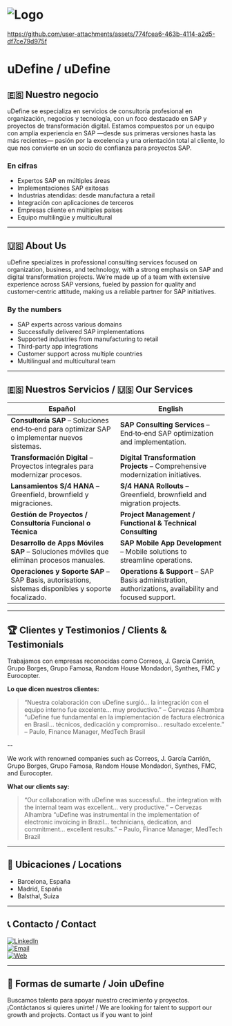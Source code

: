 # ![Logo](https://udefine.net/wp-content/uploads/2024/08/03_Logo_uDefine_deliver.gif)


https://github.com/user-attachments/assets/774fcea6-463b-4114-a2d5-df7ce79d975f


# uDefine / uDefine

## 🇪🇸 Nuestro negocio

uDefine se especializa en servicios de consultoría profesional en organización, negocios y tecnología, con un foco destacado en SAP y proyectos de transformación digital. Estamos compuestos por un equipo con amplia experiencia en SAP —desde sus primeras versiones hasta las más recientes— pasión por la excelencia y una orientación total al cliente, lo que nos convierte en un socio de confianza para proyectos SAP.

### En cifras

- Expertos SAP en múltiples áreas
- Implementaciones SAP exitosas
- Industrias atendidas: desde manufactura a retail
- Integración con aplicaciones de terceros
- Empresas cliente en múltiples países
- Equipo multilingüe y multicultural 

---

## 🇺🇸 About Us

uDefine specializes in professional consulting services focused on organization, business, and technology, with a strong emphasis on SAP and digital transformation projects. We’re made up of a team with extensive experience across SAP versions, fueled by passion for quality and customer-centric attitude, making us a reliable partner for SAP initiatives.

### By the numbers

- SAP experts across various domains
- Successfully delivered SAP implementations
- Supported industries from manufacturing to retail
- Third-party app integrations
- Customer support across multiple countries
- Multilingual and multicultural team

---

## 🇪🇸 Nuestros Servicios / 🇺🇸 Our Services

| Español                                                                                              | English                                                                                                                                       |
| ---------------------------------------------------------------------------------------------------- | -------------------------------------------------------------------------------------------------------------------------------------------- |
| **Consultoría SAP** – Soluciones end‑to‑end para optimizar SAP o implementar nuevos sistemas.        | **SAP Consulting Services** – End‑to‑end SAP optimization and implementation.                                                                |
| **Transformación Digital** – Proyectos integrales para modernizar procesos.                          | **Digital Transformation Projects** – Comprehensive modernization initiatives.                                                               |
| **Lansamientos S/4 HANA** – Greenfield, brownfield y migraciones.                                    | **S/4 HANA Rollouts** – Greenfield, brownfield and migration projects.                                                                       |
| **Gestión de Proyectos / Consultoría Funcional o Técnica**                                           | **Project Management / Functional & Technical Consulting**                                                                                   |
| **Desarrollo de Apps Móviles SAP** – Soluciones móviles que eliminan procesos manuales.              | **SAP Mobile App Development** – Mobile solutions to streamline operations.                                                                  |
| **Operaciones y Soporte SAP** – SAP Basis, autorisations, sistemas disponibles y soporte focalizado. | **Operations & Support** – SAP Basis administration, authorizations, availability and focused support. |

---

## 🏆 Clientes y Testimonios / Clients & Testimonials

Trabajamos con empresas reconocidas como Correos, J. García Carrión, Grupo Borges, Grupo Famosa, Random House Mondadori, Synthes, FMC y Eurocopter.

**Lo que dicen nuestros clientes:**

> “Nuestra colaboración con uDefine surgió… la integración con el equipo interno fue excelente… muy productivo.” – Cervezas Alhambra   
> “uDefine fue fundamental en la implementación de factura electrónica en Brasil… técnicos, dedicación y compromiso… resultado excelente.” – Paulo, Finance Manager, MedTech Brasil

--

We work with renowned companies such as Correos, J. García Carrión, Grupo Borges, Grupo Famosa, Random House Mondadori, Synthes, FMC, and Eurocopter.

**What our clients say:**

> “Our collaboration with uDefine was successful… the integration with the internal team was excellent… very productive.” – Cervezas Alhambra
> “uDefine was instrumental in the implementation of electronic invoicing in Brazil… technicians, dedication, and commitment… excellent results.” – Paulo, Finance Manager, MedTech Brazil

---

## 📍 Ubicaciones / Locations

- Barcelona, España
- Madrid, España
- Balsthal, Suiza

---

## 📞 Contacto / Contact

[![LinkedIn](https://img.shields.io/badge/-LinkedIn-0A66C2?style=flat&logo=linkedin&logoColor=white)](https://www.linkedin.com/company/udefine)  
[![Email](https://img.shields.io/badge/-Email-D14836?style=flat&logo=gmail&logoColor=white)](mailto:contact@udefine.net)  
[![Web](https://img.shields.io/badge/-Website-000000?style=flat&logo=internet-explorer&logoColor=white)](https://udefine.net)

---

## 📌 Formas de sumarte / Join uDefine

Buscamos talento para apoyar nuestro crecimiento y proyectos. ¡Contáctanos si quieres unirte! / We are looking for talent to support our growth and projects. Contact us if you want to join! 

